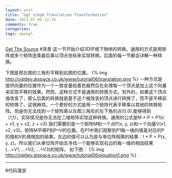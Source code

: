 ```yaml
---
layout: post
title: "ogl step6 Translation Transformation"
date: 2013-07-05 12:34
comments: true
categories: 
tags: opengl
---
```

[Get The Source](https://github.com/sweetdark/openglex)
#背景
这一节开始介绍3D环境下物体的转换。通用的方式是用矩阵或多个矩阵连乘最后乘以顶点坐标来实现转换。后面的每一节都会详解一种转换。

下图是把左图的三角形平移到右图的位置。
{% img http://ogldev.atspace.co.uk/www/tutorial06/translation.png %}
一种方式是提供向量的位置作为一个一致变量给着色器然后在处理每一个顶点是加上这个向量来实现平移的效果。然而，这种方式不是通用的转换方式。另外的，如果这个顶点值改变了，那么后面的转换就是基于这个被改变的顶点进行转换了，而不是平移前的转换了。这很麻烦。一个更好的方式是用一个矩阵代表平移乘以其他的转换矩阵。但是你无法找到一个矩阵乘以左图三角形的左下角的点(0,0),能够得到（1,1）。实际情况是你无法在二维矩阵实现这种转换。通用的公式是M * P = P1(x + v1, y + v2, z + v3).我们需要的是一个矩阵M和一个点P(x, y, z)和一个向量V(v1, v2, v3)。矩阵M平移P到P+V的位置。在P1中我们观察到P1每一维的值是对应的P的值和V的值相加的结果。左边的值可以认为是与单位阵相乘的结果：I * P = P(x, y, z)。所以我们从单位阵开始去寻找一个能够实现右边的每一维的相加结果(...+V1, ...+V2, ...+V3)的矩阵。 如下图：
{% img http://ogldev.atspace.co.uk/www/tutorial06/equation1.png %}

--------------------------------

<!-- more -->
#代码漫游
